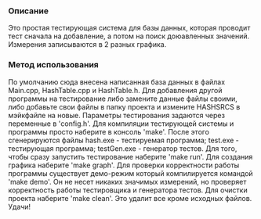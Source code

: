 ### Описание
Это простая тестирующая система для базы данных, которая проводит тест сначала на добавление, а потом на поиск доюавленных значений. Измерения записываются в 2 разных графика.
### Метод использования
По умолчанию сюда внесена написанная база данных в файлах Main.cpp, HashTable.cpp и HashTable.h. Для добавления другой программы на тестирование либо замените данные файлы своими, либо добавьте свои файлы в папку проекта и измените HASHSRCS в мэйкфайле на новые.
Параметры тестирования задаются через переменные в 'config.h'.
Для компиляции тестирующей системы и программы просто наберите в консоль 'make'. После этого сгенерируются файлы hash.exe - тестируемая программа; test.exe - тестирующая программа; testGen.exe - генератор тестов.
Для того, чтобы сразу запустить тестирование наберите 'make run'.
Для создания графика наберите 'make graph'.
Для проверки корректности работы программы существует демо-режим который компилируется командой 'make demo'. Он не несет никаких значимых измерений, но проверяет корректность работы тестировщика и генератора тестов.
Для очистки проекта наберите 'make clean'. Это удалит все кроме исходных файлов.
Удачи!